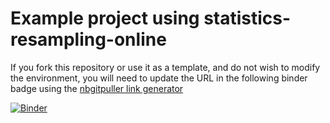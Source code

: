 # Example project using statistics-resampling-online

If you fork this repository or use it as a template, and do not wish to modify the environment, you will need to update the URL in the following binder badge using the [nbgitpuller link generator](https://nbgitpuller.readthedocs.io/en/latest/link.html?tab=binder) 

[![Binder](https://mybinder.org/badge.svg)](https://mybinder.org/v2/gh/acpennlab/statistics-resampling-online/jammy-docker?urlpath=git-pull%3Frepo%3Dhttps%253A%252F%252Fgithub.com%252Facpennlab%252Fstatistics-resampling-project%26urlpath%3Dlab%252Ftree%252Fstatistics-resampling-project%252Findex.ipynb%26branch%3Dmaster)
